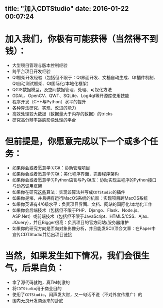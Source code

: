 title: "加入CDTStudio"
date: 2016-01-22 00:07:24
---

加入我们，你极有可能获得（当然得不到钱）：
================
* 大型项目管理与版本控制经验
* 跨平台项目开发经验
* Qt框架开发经验（包括但不限于：Qt界面开发、文档自动生成、Qt插件机制、Qt自动测试框架、Qt国际化/本地化框架）
* QGIS数据模型，及空间数据管理、处理、可视化方法
* GDAL、OpenCV、QWT、SQLite、Log4qt等开源库使用技能
* 程序开发（C++与Python）水平的提升
* 各种算法研究、实现、改进的能力
* 高效处理较大数据（数据量大于内存的数据）的tricks
* 研究高分辨率遥感影像处理的平台

但前提是，你愿意完成以下一个或多个任务：
================
* 如果你会或者愿意学习Git：协助管理项目
* 如果你会或者愿意学习Qt：美化程序界面，完善程序架构
* 如果你会或者愿意学习Python语言与PyQt库：协助实现主程序的Python接口与动态调用框架
* 如果你在研究[这些](/cdtstudio/todo.html)算法：实现该算法并写成`CDTStudio`的插件
* 如果你是壕，并且拥有运行MacOS系统的机器：实现项目跨MacOS系统
* 如果你英语有4/6级水平：负责项目界面、文档、网站的国际化/本地化工作
* 如果你会后端技术（包括但不限于PHP、Django、Flask、Node.js、ASP.Net）或前端技术（包括但不限于JavaScript、HTML5/CSS、Ajax、JQuery），并且Bigger很高：负责项目的官方网站/服务器维护
* 如果你的研究方向是面向对象影像分析，并且能发SCI/顶会文章：在Paper中宣传CDTStudio并给出项目链接

当然，如果发生如下情况，我们会很生气，后果自负：
===============
* 拿了源代码就跑，真TM刺激的
* 将`CDTStudio`用于商业目的
* 使用了`CDTStudio`，闷声发大财，又一句话不说（不对外宣传推广）的
* 国内无良开发商派来的卧底